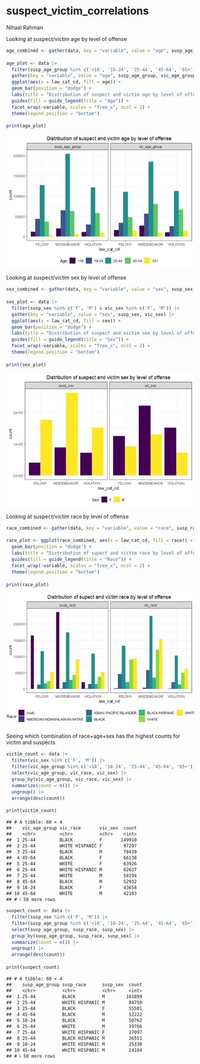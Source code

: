 suspect_victim_correlations
================
Nihaal Rahman

Looking at suspect/victim age by level of offense

``` r
age_combined <- gather(data, key = "variable", value = "age", susp_age_group, vic_age_group)

age_plot <- data |> 
  filter(susp_age_group %in% c('<18', '18-24', '25-44', '45-64', '65+') & vic_age_group %in% c('<18', '18-24', '25-44', '45-64', '65+')) |> 
  gather(key = "variable", value = "age", susp_age_group, vic_age_group) |> 
  ggplot(aes(x = law_cat_cd, fill = age)) +
  geom_bar(position = "dodge") +
  labs(title = "Distribution of suspect and victim age by level of offense") +
  guides(fill = guide_legend(title = "Age")) +
  facet_wrap(~variable, scales = "free_x", ncol = 2) +
  theme(legend.position = "bottom")

print(age_plot)
```

![](victim_suspect_correlation_files/figure-gfm/unnamed-chunk-3-1.png)<!-- -->

Looking at suspect/victim sex by level of offense

``` r
sex_combined <- gather(data, key = "variable", value = "sex", susp_sex, vic_sex)

sex_plot <- data |> 
  filter(susp_sex %in% c('F', 'M') & vic_sex %in% c('F', 'M')) |> 
  gather(key = "variable", value = "sex", susp_sex, vic_sex) |> 
  ggplot(aes(x = law_cat_cd, fill = sex)) +
  geom_bar(position = "dodge") +
  labs(title = "Distribution of suspect and victim sex by level of offense") +
  guides(fill = guide_legend(title = "Sex")) +
  facet_wrap(~variable, scales = "free_x", ncol = 2) +
  theme(legend.position = "bottom")

print(sex_plot)
```

![](victim_suspect_correlation_files/figure-gfm/unnamed-chunk-4-1.png)<!-- -->

Looking at suspect/victim race by level of offense

``` r
race_combined <- gather(data, key = "variable", value = "race", susp_race, vic_race)

race_plot <- ggplot(race_combined, aes(x = law_cat_cd, fill = race)) +
  geom_bar(position = "dodge") +
  labs(title = "Distribution of supect and victim race by level of offense") +
  guides(fill = guide_legend(title = "Race")) +
  facet_wrap(~variable, scales = "free_x", ncol = 2) +
  theme(legend.position = "bottom") 

print(race_plot)
```

![](victim_suspect_correlation_files/figure-gfm/unnamed-chunk-5-1.png)<!-- -->

Seeing which combination of race+age+sex has the highest counts for
victim and suspects

``` r
victim_count <- data |> 
  filter(vic_sex %in% c('F', 'M')) |> 
  filter(vic_age_group %in% c('<18', '18-24', '25-44', '45-64', '65+')) |> 
  select(vic_age_group, vic_race, vic_sex) |> 
  group_by(vic_age_group, vic_race, vic_sex) |> 
  summarize(count = n()) |> 
  ungroup() |> 
  arrange(desc(count))
  
print(victim_count)
```

    ## # A tibble: 68 × 4
    ##    vic_age_group vic_race       vic_sex  count
    ##    <chr>         <chr>          <chr>    <int>
    ##  1 25-44         BLACK          F       149910
    ##  2 25-44         WHITE HISPANIC F        97297
    ##  3 25-44         BLACK          M        78439
    ##  4 45-64         BLACK          F        66138
    ##  5 25-44         WHITE          F        63926
    ##  6 25-44         WHITE HISPANIC M        62627
    ##  7 25-44         WHITE          M        58194
    ##  8 45-64         BLACK          M        52932
    ##  9 18-24         BLACK          F        43658
    ## 10 45-64         WHITE          M        42103
    ## # ℹ 58 more rows

``` r
suspect_count <- data |> 
  filter(susp_sex %in% c('F', 'M')) |> 
  filter(susp_age_group %in% c('<18', '18-24', '25-44', '45-64', '65+')) |> 
  select(susp_age_group, susp_race, susp_sex) |> 
  group_by(susp_age_group, susp_race, susp_sex) |> 
  summarize(count = n()) |> 
  ungroup() |> 
  arrange(desc(count))
  
print(suspect_count)
```

    ## # A tibble: 60 × 4
    ##    susp_age_group susp_race      susp_sex  count
    ##    <chr>          <chr>          <chr>     <int>
    ##  1 25-44          BLACK          M        161899
    ##  2 25-44          WHITE HISPANIC M         84750
    ##  3 25-44          BLACK          F         55501
    ##  4 45-64          BLACK          M         52222
    ##  5 18-24          BLACK          M         50762
    ##  6 25-44          WHITE          M         39766
    ##  7 25-44          WHITE HISPANIC F         27097
    ##  8 25-44          BLACK HISPANIC M         26551
    ##  9 18-24          WHITE HISPANIC M         25330
    ## 10 45-64          WHITE HISPANIC M         24104
    ## # ℹ 50 more rows
